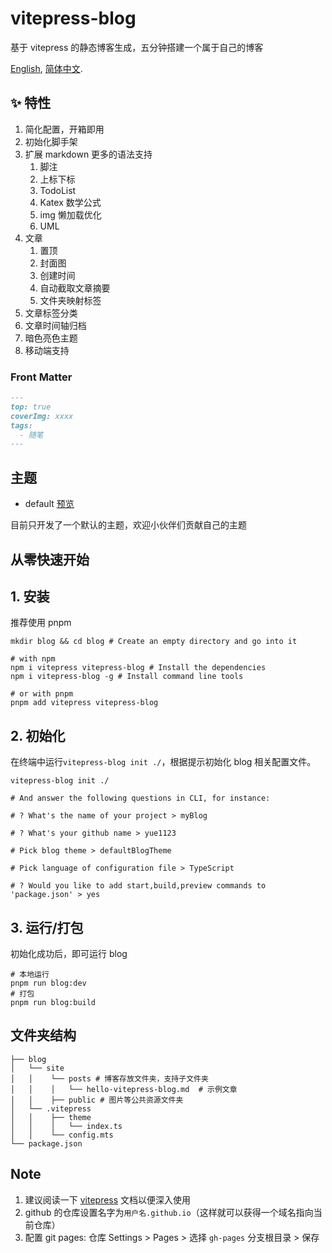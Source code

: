 # vitepress-blog

基于 vitepress 的静态博客生成，五分钟搭建一个属于自己的博客

[English](./README.es.md), [简体中文](./README.md).

## ✨ 特性

1. 简化配置，开箱即用
2. 初始化脚手架
3. 扩展 markdown 更多的语法支持
   1. 脚注
   2. 上标下标
   3. TodoList
   4. Katex 数学公式
   5. img 懒加载优化
   6. UML
4. 文章
   1. 置顶
   2. 封面图
   3. 创建时间
   4. 自动截取文章摘要
   5. 文件夹映射标签
5. 文章标签分类
6. 文章时间轴归档
7. 暗色亮色主题
8. 移动端支持

### Front Matter

```markdown
---
top: true
coverImg: xxxx
tags:
  - 随笔
---
```

## 主题

- default [预览](https://yue1123.github.io/vitepress-blog/)

目前只开发了一个默认的主题，欢迎小伙伴们贡献自己的主题

## 从零快速开始

## 1. 安装

推荐使用 pnpm

```shell
mkdir blog && cd blog # Create an empty directory and go into it

# with npm
npm i vitepress vitepress-blog # Install the dependencies
npm i vitepress-blog -g # Install command line tools

# or with pnpm
pnpm add vitepress vitepress-blog
```

## 2. 初始化

在终端中运行`vitepress-blog init ./`，根据提示初始化 blog 相关配置文件。

```shell
vitepress-blog init ./

# And answer the following questions in CLI, for instance:

# ? What's the name of your project > myBlog

# ? What's your github name > yue1123

# Pick blog theme > defaultBlogTheme

# Pick language of configuration file > TypeScript

# ? Would you like to add start,build,preview commands to 'package.json' > yes
```

## 3. 运行/打包

初始化成功后，即可运行 blog

```shell
# 本地运行
pnpm run blog:dev
# 打包
pnpm run blog:build
```

## 文件夹结构

```shell
├── blog
│   └── site
│   │    └── posts # 博客存放文件夹，支持子文件夹
│   │    │   └── hello-vitepress-blog.md  # 示例文章
│   │    ├── public # 图片等公共资源文件夹
│   └── .vitepress
│   │    ├── theme
│   │    │   └── index.ts
│   │    └── config.mts
└── package.json
```

## Note

1. 建议阅读一下 [vitepress](https://vitepress.vuejs.org/) 文档以便深入使用
2. github 的仓库设置名字为`用户名.github.io`（这样就可以获得一个域名指向当前仓库）
3. 配置 git pages: 仓库 Settings > Pages > 选择 `gh-pages` 分支根目录 > 保存
